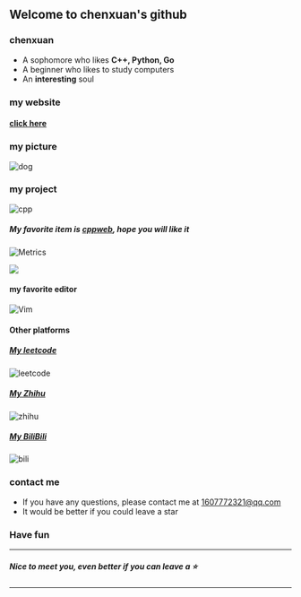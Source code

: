 ## Welcome to chenxuan's github

### **chenxuan**

- A sophomore who likes **C++, Python, Go**
- A beginner who likes to study computers
- An **interesting** soul

### my website

#### [click here](https://chenxuanweb.top/)

### my picture

![dog](https://i.loli.net/2021/10/25/7pQUDsB12GE4tgx.png)

### my project

![cpp](https://github-readme-stats.vercel.app/api?username=chenxuan520&&show_icons=true&theme=radical)

##### My favorite item is [cppweb](https://github.com/chenxuan520/cppweb), hope you will like it

![Metrics](https://metrics.lecoq.io/chenxuan520?template=classic&config.timezone=Asia%2FShanghai)

![](https://github-readme-stats.vercel.app/api/top-langs/?username=chenxuan520&layout=compact&hide_border=true&langs_count=5)

#### my favorite editor

![Vim](https://edyfox.codecarver.org/html/vim-logo-en.png)

#### Other platforms

##### [My leetcode](https://leetcode-cn.com/u/chenxuancode)

![leetcode](https://stats.justsong.cn/api/leetcode?username=chenxuancode&cn=true)

##### [My Zhihu](https://www.zhihu.com/people/4-86-2-14)

![zhihu](https://stats.justsong.cn/api/zhihu?username=4-86-2-14)

##### [My BiliBili](https://space.bilibili.com/322142755?spm_id_from=333.337.0.0)

![bili](https://stats.justsong.cn/api/bilibili/?id=322142755)



### contact me

- If you have any questions, please contact me at 1607772321@qq.com
- It would be better if you could leave a star

### Have fun

---

##### Nice to meet you, even better if you can leave a ⭐

---

